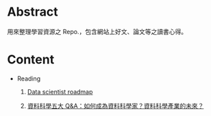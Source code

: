 # Abstract 

用來整理學習資源之 Repo.，包含網站上好文、論文等之讀書心得。

# Content

- Reading

	1. [Data scientist roadmap](https://github.com/ShemYu/learning-resource/blob/master/reading/Data%20scientist%20roadmap.md)

	1. [資料科學五大 Q&A：如何成為資料科學家？資料科學產業的未來？](https://github.com/ShemYu/learning-resource/blob/master/reading/資料科學五大%20Q&A：如何成為資料科學家？資料科學產業的未來？.md)


